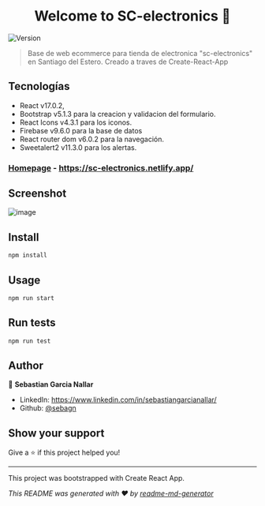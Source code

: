 <h1 align="center">Welcome to SC-electronics 👋</h1>
<p>
  <img alt="Version" src="https://img.shields.io/badge/version-0.1.0-blue.svg?cacheSeconds=2592000" />
</p>

> Base de web ecommerce para tienda de electronica &#34;sc-electronics&#34; en Santiago del Estero. Creado a traves de Create-React-App

## Tecnologías

- React v17.0.2,
- Bootstrap v5.1.3 para la creacion y validacion del formulario.
- React Icons v4.3.1 para los iconos.
- Firebase v9.6.0 para la base de datos 
- React router dom v6.0.2 para la navegación.
- Sweetalert2 v11.3.0 para los alertas.

### [Homepage](https://sc-electronics.netlify.app/) - https://sc-electronics.netlify.app/

## Screenshot

![image](https://user-images.githubusercontent.com/87787750/151227546-963c1682-930b-465d-969a-8f758bf6c4a5.png)

## Install

```sh
npm install
```

## Usage

```sh
npm run start
```

## Run tests

```sh
npm run test
```

## Author

👤 **Sebastian Garcia Nallar**

* LinkedIn: https://www.linkedin.com/in/sebastiangarcianallar/
* Github: [@sebagn](https://github.com/sebagn)



## Show your support

Give a ⭐️ if this project helped you!

***
This project was bootstrapped with Create React App.

_This README was generated with ❤️ by [readme-md-generator](https://github.com/kefranabg/readme-md-generator)_
